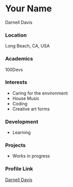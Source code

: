 # Your Name
Darnell Davis

### Location

Long Beach, CA, USA

### Academics

100Devs

### Interests

- Caring for the environment
- House Music
- Coding
- Creative art forms

### Development

- Learning

### Projects

- Works in progress

### Profile Link

[Darnell Davis](https://github.com/deesclouds)
